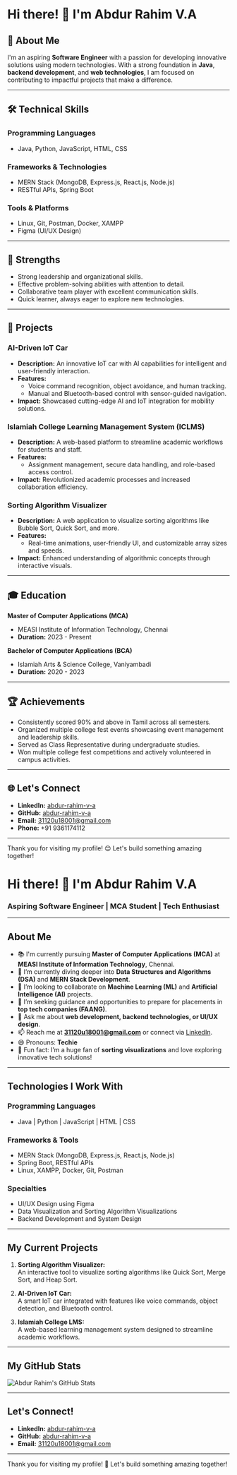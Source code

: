 # Hi there! 👋 I'm Abdur Rahim V.A

## 🚀 About Me
I'm an aspiring **Software Engineer** with a passion for developing innovative solutions using modern technologies. With a strong foundation in **Java**, **backend development**, and **web technologies**, I am focused on contributing to impactful projects that make a difference.

---

## 🛠️ Technical Skills

### Programming Languages
- Java, Python, JavaScript, HTML, CSS

### Frameworks & Technologies
- MERN Stack (MongoDB, Express.js, React.js, Node.js)
- RESTful APIs, Spring Boot

### Tools & Platforms
- Linux, Git, Postman, Docker, XAMPP
- Figma (UI/UX Design)

---

## 🌟 Strengths
- Strong leadership and organizational skills.
- Effective problem-solving abilities with attention to detail.
- Collaborative team player with excellent communication skills.
- Quick learner, always eager to explore new technologies.

---

## 📂 Projects

### **AI-Driven IoT Car**
- **Description:** An innovative IoT car with AI capabilities for intelligent and user-friendly interaction.
- **Features:** 
  - Voice command recognition, object avoidance, and human tracking.
  - Manual and Bluetooth-based control with sensor-guided navigation.
- **Impact:** Showcased cutting-edge AI and IoT integration for mobility solutions.

### **Islamiah College Learning Management System (ICLMS)**
- **Description:** A web-based platform to streamline academic workflows for students and staff.
- **Features:**
  - Assignment management, secure data handling, and role-based access control.
- **Impact:** Revolutionized academic processes and increased collaboration efficiency.

### **Sorting Algorithm Visualizer**
- **Description:** A web application to visualize sorting algorithms like Bubble Sort, Quick Sort, and more.
- **Features:** 
  - Real-time animations, user-friendly UI, and customizable array sizes and speeds.
- **Impact:** Enhanced understanding of algorithmic concepts through interactive visuals.

---

## 🎓 Education

**Master of Computer Applications (MCA)**  
- MEASI Institute of Information Technology, Chennai  
- **Duration:** 2023 - Present  

**Bachelor of Computer Applications (BCA)**  
- Islamiah Arts & Science College, Vaniyambadi  
- **Duration:** 2020 - 2023  

---

## 🏆 Achievements
- Consistently scored 90% and above in Tamil across all semesters.
- Organized multiple college fest events showcasing event management and leadership skills.
- Served as Class Representative during undergraduate studies.
- Won multiple college fest competitions and actively volunteered in campus activities.

---

## 🌐 Let's Connect
- **LinkedIn:** [abdur-rahim-v-a](#)
- **GitHub:** [abdur-rahim-v-a](#)
- **Email:** 31120u18001@gmail.com
- **Phone:** +91 9361174112

---

Thank you for visiting my profile! 😊 Let's build something amazing together!

# Hi there! 👋 I'm Abdur Rahim V.A  
### Aspiring Software Engineer | MCA Student | Tech Enthusiast  

---

## About Me
- 📚 I'm currently pursuing **Master of Computer Applications (MCA)** at **MEASI Institute of Information Technology**, Chennai.  
- 🌱 I’m currently diving deeper into **Data Structures and Algorithms (DSA)** and **MERN Stack Development**.  
- 👯 I’m looking to collaborate on **Machine Learning (ML)** and **Artificial Intelligence (AI)** projects.  
- 🤔 I’m seeking guidance and opportunities to prepare for placements in **top tech companies (FAANG)**.  
- 💬 Ask me about **web development, backend technologies, or UI/UX design**.  
- 📫 Reach me at **31120u18001@gmail.com** or connect via [LinkedIn](#).  
- 😄 Pronouns: **Techie**  
- 🎲 Fun fact: I’m a huge fan of **sorting visualizations** and love exploring innovative tech solutions!  

---

## Technologies I Work With  

### **Programming Languages**
- Java | Python | JavaScript | HTML | CSS  

### **Frameworks & Tools**
- MERN Stack (MongoDB, Express.js, React.js, Node.js)  
- Spring Boot, RESTful APIs  
- Linux, XAMPP, Docker, Git, Postman  

### **Specialties**
- UI/UX Design using Figma  
- Data Visualization and Sorting Algorithm Visualizations  
- Backend Development and System Design  

---

## My Current Projects
1. **Sorting Algorithm Visualizer:**  
   An interactive tool to visualize sorting algorithms like Quick Sort, Merge Sort, and Heap Sort.  

2. **AI-Driven IoT Car:**  
   A smart IoT car integrated with features like voice commands, object detection, and Bluetooth control.  

3. **Islamiah College LMS:**  
   A web-based learning management system designed to streamline academic workflows.  

---

## My GitHub Stats  
![Abdur Rahim's GitHub Stats](https://github-readme-stats.vercel.app/api?username=abdur-rahim-v-a&show_icons=true&theme=radical)

---

## Let's Connect!  
- **LinkedIn:** [abdur-rahim-v-a](#)  
- **GitHub:** [abdur-rahim-v-a](#)  
- **Email:** 31120u18001@gmail.com  

---

Thank you for visiting my profile! 🌟 Let's build something amazing together!

